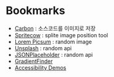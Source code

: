 # Bookmarks

* [Carbon](https://carbon.now.sh/) : 소스코드를 이미지로 저장
* [Spritecow](http://www.spritecow.com/) : splite image position tool
* [Lorem Picsum](https://picsum.photos/) : random image
* [Unsplash](https://unsplash.com/developers) : random api
* [JSONPlaceholder](https://jsonplaceholder.typicode.com/) : random api
* [GradientFinder](http://gradientfinder.com/)
* [Accessibility Demos](http://pauljadam.com/demos/)